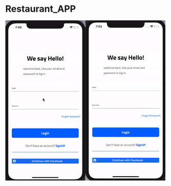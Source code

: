 # Restaurant_APP
  <img align="left" width="250" height="500" img src="1.gif">
  <img align="left" width="250" height="500" img src="2.gif">
